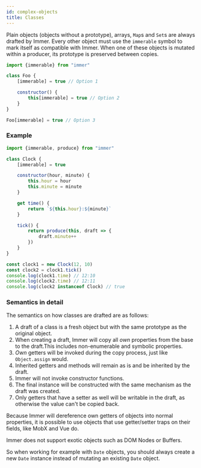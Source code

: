 ```yaml
---
id: complex-objects
title: Classes
---
```


<center>
<div data-ea-publisher="immerjs" data-ea-type="image" class="horizontal bordered"></div>
</center>

Plain objects (objects without a prototype), arrays, `Map`s and `Set`s are always drafted by Immer. Every other object must use the `immerable` symbol to mark itself as compatible with Immer. When one of these objects is mutated within a producer, its prototype is preserved between copies.

```js
import {immerable} from "immer"

class Foo {
	[immerable] = true // Option 1

	constructor() {
		this[immerable] = true // Option 2
	}
}

Foo[immerable] = true // Option 3
```

### Example

```js
import {immerable, produce} from "immer"

class Clock {
	[immerable] = true

	constructor(hour, minute) {
		this.hour = hour
		this.minute = minute
	}

	get time() {
		return `${this.hour}:${minute}`
	}

	tick() {
		return produce(this, draft => {
			draft.minute++
		})
	}
}

const clock1 = new Clock(12, 10)
const clock2 = clock1.tick()
console.log(clock1.time) // 12:10
console.log(clock2.time) // 12:11
console.log(clock2 instanceof Clock) // true
```

### Semantics in detail

The semantics on how classes are drafted are as follows:

1. A draft of a class is a fresh object but with the same prototype as the original object.
2. When creating a draft, Immer will copy all _own_ properties from the base to the draft.This includes non-enumerable and symbolic properties.
3. _Own_ getters will be invoked during the copy process, just like `Object.assign` would.
4. Inherited getters and methods will remain as is and be inherited by the draft.
5. Immer will not invoke constructor functions.
6. The final instance will be constructed with the same mechanism as the draft was created.
7. Only getters that have a setter as well will be writable in the draft, as otherwise the value can't be copied back.

Because Immer will dereference own getters of objects into normal properties, it is possible to use objects that use getter/setter traps on their fields, like MobX and Vue do.

Immer does not support exotic objects such as DOM Nodes or Buffers.

So when working for example with `Date` objects, you should always create a new `Date` instance instead of mutating an existing `Date` object.
